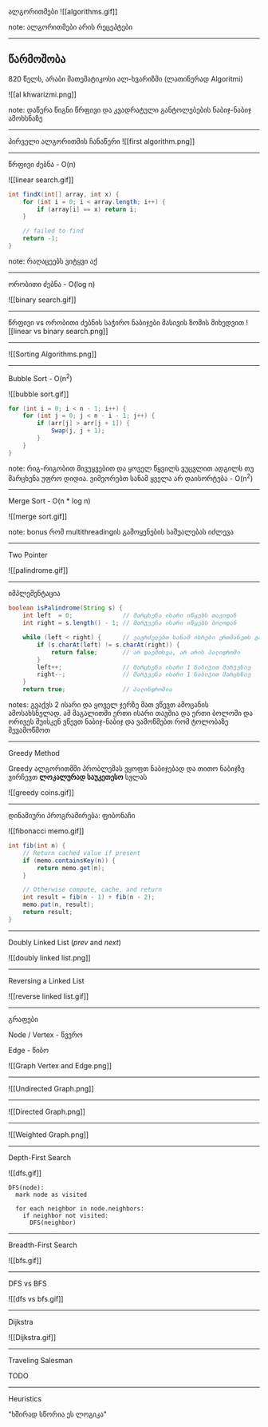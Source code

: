 ალგორითმები
![[algorithms.gif]]

note: ალგორითმები არის რეცეპტები

---

## წარმოშობა

820 წელს, არაბი მათემატიკოსი ალ-ხვარიზმი (ლათინურად Algoritmi)

![[al khwarizmi.png]]

note: დაწერა წიგნი წრფივი და კვადრატული განტოლებების ნაბიჯ-ნაბიჯ ამოხსნაზე

---

პირველი ალგორითმის ჩანაწერი
![[first algorithm.png]]

---

წრფივი ძებნა - O(n)

![[linear search.gif]]

``` Java
int findX(int[] array, int x) {
	for (int i = 0; i < array.length; i++) {
		if (array[i] == x) return i;
	}

	// failed to find
	return -1;
}
```

note: რაღაცეებს ვიტყვი აქ

---

ორობითი ძებნა - O(log n)

![[binary search.gif]]

---

წრფივი vs ორობითი ძებნის საჭირო ნაბიჯები მასივის ზომის მიხედვით
![[linear vs binary search.png]]

---

![[Sorting Algorithms.png]]

---

Bubble Sort - O(n<sup>2</sup>)

![[bubble sort.gif]]

``` Java
for (int i = 0; i < n - 1; i++) {
    for (int j = 0; j < n - i - 1; j++) {
        if (arr[j] > arr[j + 1]) {
            Swap(j, j + 1);
        }
    }
}
```

note: რიგ-რიგობით მივუყვებით და ყოველ წყვილს ვუცვლით ადგილს თუ მარცხენა უფრო დიდია. ვიმეორებთ სანამ ყველა არ დაისორტება - O(n<sup>2</sup>)

---

Merge Sort - O(n * log n)

![[merge sort.gif]]

note: bonus რომ multithreadingის გამოყენების საშუალებას იძლევა

---

Two Pointer

![[palindrome.gif]]

---

იმპლემენტაცია
``` Java
boolean isPalindrome(String s) {
	int left  = 0;              // მარცხენა ისარი იწყებს თავიდან
	int right = s.length() - 1; // მარჯვენა ისარი იწყებს ბოლოდან

	while (left < right) {      // ვაგრძელებთ სანამ ისრები ერთმანეთს გადაკვეთენ
		if (s.charAt(left) != s.charAt(right)) {
			return false;       // არ დაემთხვა, არ არის პალიდრომი
		}
		left++;                 // მარცხენა ისარი 1 ნაბიჯით მარჯვნივ
		right--;                // მარჯვენა ისარი 1 ნაბიჯით მარცხნივ
	}
	return true;                // პალინდრომია
```

notes: გვაქვს 2 ისარი და ყოველ ჯერზე მათ ვწევთ ამოცანის ამოსახსნელად. ამ მაგალითში ერთი ისარი თავშია და ერთი ბოლოში და ორივეს შუისკენ ვწევთ ნაბიჯ-ნაბიჯ და ვამოწმებთ რომ ტოლობაზე შევამოწმოთ

---

Greedy Method

Greedy ალგორითმში პრობლემას ვყოფთ ნაბიჯებად და თითო ნაბიჯზე ვირჩევთ **ლოკალურად საუკეთესო** სვლას

![[greedy coins.gif]]

---

დინამიური პროგრამირება: ფიბონაჩი

![[fibonacci memo.gif]]

``` Java
int fib(int n) {
	// Return cached value if present
	if (memo.containsKey(n)) {
		return memo.get(n);
	}

	// Otherwise compute, cache, and return
	int result = fib(n - 1) + fib(n - 2);
	memo.put(n, result);
	return result;
}
```

---

Doubly Linked List (*prev* and *next*)

![[doubly linked list.png]]

---

Reversing a Linked List

![[reverse linked list.gif]]

---

გრაფები

Node / Vertex - წვერო

Edge - წიბო

![[Graph Vertex and Edge.png]]

---

![[Undirected Graph.png]]

---

![[Directed Graph.png]]

---

![[Weighted Graph.png]]

---

Depth-First Search

![[dfs.gif]]
```
DFS(node):
  mark node as visited
  
  for each neighbor in node.neighbors:
    if neighbor not visited:
      DFS(neighbor)
```
---

Breadth-First Search

![[bfs.gif]]

---

DFS vs BFS

![[dfs vs bfs.gif]]

---

Dijkstra

![[Dijkstra.gif]]

---

Traveling Salesman

TODO

---

Heuristics

"ხშირად სწორია ეს ლოგიკა"

